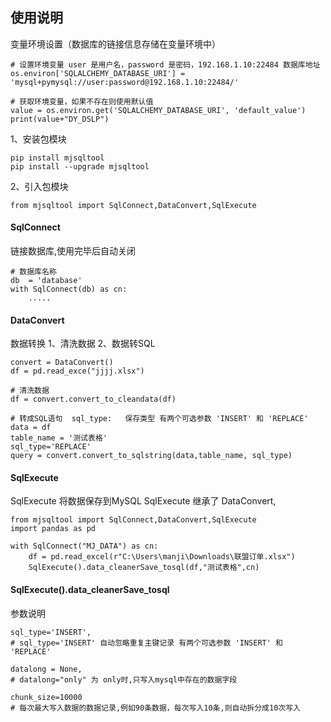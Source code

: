 
## 使用说明

变量环境设置（数据库的链接信息存储在变量环境中）
```
# 设置环境变量 user 是用户名，password 是密码，192.168.1.10:22484 数据库地址
os.environ['SQLALCHEMY_DATABASE_URI'] = 'mysql+pymysql://user:password@192.168.1.10:22484/'

# 获取环境变量，如果不存在则使用默认值
value = os.environ.get('SQLALCHEMY_DATABASE_URI', 'default_value')
print(value+"DY_DSLP")
```

1、安装包模块
```
pip install mjsqltool
pip install --upgrade mjsqltool
```
2、引入包模块
```
from mjsqltool import SqlConnect,DataConvert,SqlExecute
```

#### SqlConnect
链接数据库,使用完毕后自动关闭
```
# 数据库名称
db  = 'database'
with SqlConnect(db) as cn:
    .....
```

#### DataConvert
数据转换
1、清洗数据
2、数据转SQL
```
convert = DataConvert()
df = pd.read_exce("jjjj.xlsx")

# 清洗数据
df = convert.convert_to_cleandata(df)

# 转成SQL语句  sql_type:   保存类型 有两个可选参数 'INSERT' 和 'REPLACE'
data = df
table_name = '测试表格'
sql_type='REPLACE'
query = convert.convert_to_sqlstring(data,table_name, sql_type)

```

#### SqlExecute 
SqlExecute 将数据保存到MySQL
SqlExecute 继承了 DataConvert,

```
from mjsqltool import SqlConnect,DataConvert,SqlExecute
import pandas as pd

with SqlConnect("MJ_DATA") as cn:
    df = pd.read_excel(r"C:\Users\manji\Downloads\联盟订单.xlsx")
    SqlExecute().data_cleanerSave_tosql(df,"测试表格",cn)
```

#### SqlExecute().data_cleanerSave_tosql

参数说明
```
sql_type='INSERT', 
# sql_type='INSERT' 自动忽略重复主键记录 有两个可选参数 'INSERT' 和 'REPLACE'

datalong = None, 
# datalong="only" 为 only时,只写入mysql中存在的数据字段

chunk_size=10000   
# 每次最大写入数据的数据记录,例如90条数据，每次写入10条,则自动拆分成10次写入
```